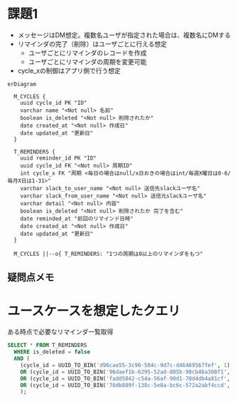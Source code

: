 # 課題1

- メッセージはDM想定。複数名ユーザが指定された場合は、複数名にDMする
- リマインダの完了（削除）はユーザごとに行える想定
  - ユーザごとにリマインダのレコードを作成
  - ユーザごとにリマインダの周期を変更可能
- cycle_xの制御はアプリ側で行う想定

```mermaid
erDiagram

  M_CYCLES {
    uuid cycle_id PK "ID"
    varchar name "<Not null> 名前"
    boolean is_deleted "<Not null> 削除されたか"
    date created_at "<Not null> 作成日"
    date updated_at "更新日"
  }

  T_REMINDERS {
    uuid reminder_id PK "ID"
    uuid cycle_id FK "<Not null> 周期ID"
    int cycle_x FK "周期 <毎日の場合はnull/x日おきの場合はint/毎週X曜日は0-6/毎月X日は1-31>"
    varchar slack_to_user_name "<Not null> 送信先slackユーザ名"
    varchar slack_from_user_name "<Not null> 送信元slackユーザ名"
    varchar detail "<Not null> 内容"
    boolean is_deleted "<Not null> 削除されたか 完了を含む"
    date reminded_at "前回のリマインド日時"
    date created_at "<Not null> 作成日"
    date updated_at "更新日"
  }

  M_CYCLES ||--o{ T_REMINDERS: "1つの周期は0以上のリマインダをもつ"
```

## 疑問点メモ

# ユースケースを想定したクエリ

ある時点で必要なリマインダ一覧取得

```sql
SELECT * FROM T_REMINDERS
  WHERE is_deleted = false
  AND (
    (cycle_id = UUID_TO_BIN('d96cae55-3c90-504c-9d7c-d46469567fef', 1) AND DATE_ADD(reminded_at, INTERVAL 1 DAY) < NOW())
    OR (cycle_id = UUID_TO_BIN('96daef1b-6295-52ad-805b-98cb46a308f1', 1) AND DATE_ADD(reminded_at, INTERVAL cycle_x DAY) < NOW())
    OR (cycle_id = UUID_TO_BIN('fadd5842-c54a-56af-90d1-70d4db4a81cf', 1) AND cycle_x = WEEKDAY(NOW()))
    OR (cycle_id = UUID_TO_BIN('78db889f-138c-5e8a-bc6c-572a2abf4ccd', 1) AND cycle_x = DAY(NOW()))
    );
```
